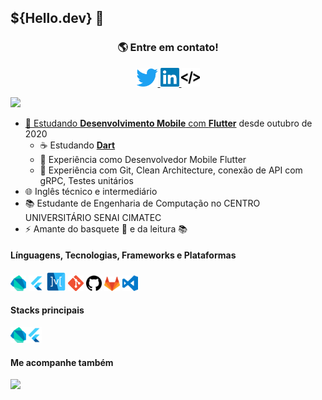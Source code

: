## **${Hello.dev}** **👋**

<div align='center'>
    <h3> <b> 🌎 Entre em contato! </b> </h3> <p>
    <a href=''>
        <img src='assets/twitter-logo-4.png' width=35 title='Meu twitter'>
    </a><a href='https://www.linkedin.com/in/felipe-azevedo-ribeiro/' title='Meu linkedin'>
        <img src='assets/lnd.png' width=30>
    </a><a href=''>
        <img src='assets/html.webp' width=30 title='Meu portfólio web'>
</div>

<div align="left">
    <tr>
        <td><img width="380px" src="https://github-readme-stats.vercel.app/api?username=feliper2002&theme=algolia&line"/></td>
    </tr>   
</div>

- 📱 Estudando **Desenvolvimento Mobile** com [**Flutter**](https://flutter.dev) desde outubro de 2020
    - ☕ Estudando [**Dart**](https://dart.dev)
    - 📱 Experiência como Desenvolvedor Mobile Flutter
    - 🔋 Experiência com Git, Clean Architecture, conexão de API com gRPC, Testes unitários
- 🌐 Inglês técnico e intermediário
- 📚 Estudante de Engenharia de Computação no CENTRO UNIVERSITÁRIO SENAI CIMATEC
- ⚡ Amante do basquete 🏀 e da leitura 📚

#### **Línguagens**, **Tecnologias**, **Frameworks** e **Plataformas**

<img src='assets/dart-logo.png' width=25 title='Dart'> <img src="assets/flutter-logo.png" width=25 title='Flutter'/> <img src='assets/mobx.png' width=30 title='MobX'> <img src="assets/git.png" width=25 title='Git'/> <img src="assets/github.png" width=25 title='Github'/> <img src="assets/gitlab.png" width=25 title='Gitlab'> <img src='assets/vscode.png' width=25 title='VS Code'>

#### **Stacks principais**

<img src='assets/dart-logo.png' width=25 title='Dart'><img src="assets/flutter-logo.png" width=25 title='Flutter'/>
    
#### **Me acompanhe também**
<a href="https://www.twitch.tv/feliper_dev">
    <img src="https://img.shields.io/badge/Twitch-9146FF?style=for-the-badge&logo=twitch&logoColor=white">
</a>
